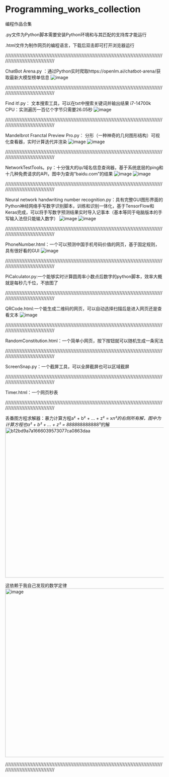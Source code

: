 # Programming_works_collection
编程作品合集

.py文件为Python脚本需要安装Python环境和与其匹配的支持库才能运行


.html文件为制作网页的编程语言，下载后双击即可打开浏览器运行

//////////////////////////////////////////////////////////////////////////////////////////////////////////////////////////////////


ChatBot Arena.py
：通过Python实时爬取https://openlm.ai/chatbot-arena/获取最新大模型榜单信息
![image](https://github.com/user-attachments/assets/8f533658-6ae2-42fd-80c1-d64b51f85d8e)

//////////////////////////////////////////////////////////////////////////////////////////////////////////////////////////////////


Find it!.py：
文本搜索工具，可以在txt中搜索关键词并输出结果
i7-14700k CPU：实测遍历一百亿个字节只需要26.05秒
![image](https://github.com/user-attachments/assets/d72245ac-7125-4a81-a08f-0623b8db7836)

//////////////////////////////////////////////////////////////////////////////////////////////////////////////////////////////////

Mandelbrot Franctal Preview Pro.py：
分形（一种神奇的几何图形结构）可视化查看器，实时计算迭代并渲染
![image](https://github.com/user-attachments/assets/ed577466-5fe5-4be1-9526-7a115361f594)
![image](https://github.com/user-attachments/assets/72eb140a-b4d0-43e0-b0ef-fb64fa3655f7)

//////////////////////////////////////////////////////////////////////////////////////////////////////////////////////////////////


NetworkTestTools。py：十分强大的ip/域名信息查询器，基于系统底层的ping和十几种免费请求的API，图中为查询“baidu.com”的结果
![image](https://github.com/user-attachments/assets/b0c048f5-65ea-4449-88ed-f229fc1dae6d)
![image](https://github.com/user-attachments/assets/bd9ca3a3-93d4-4a0b-b523-f85f1e3adb01)

//////////////////////////////////////////////////////////////////////////////////////////////////////////////////////////////////


Neural network handwriting number recognition.py：具有完整GUI图形界面的Python神经网络手写数字识别脚本，训练和识别一体化，基于TensorFlow和Keras完成，可以将手写数字预测结果实时导入记事本（基本等同于电脑版本的手写输入法但只能输入数字）
![image](https://github.com/user-attachments/assets/c27dc446-ae79-4d48-9311-350ca855de87)
![image](https://github.com/user-attachments/assets/ca2be52d-fcd4-44b9-9ddc-3240f118be43)

//////////////////////////////////////////////////////////////////////////////////////////////////////////////////////////////////


PhoneNumber.html：一个可以预测中国手机号码价值的网页，基于固定规则，具有很好看的GUI
![image](https://github.com/user-attachments/assets/fcd7a003-21ea-4164-8cda-402e4f2f4fad)

//////////////////////////////////////////////////////////////////////////////////////////////////////////////////////////////////


PiCalculator.py:一个能够实时计算圆周率小数点后数字的python脚本，效率大概就是每秒几千位，不放图了

//////////////////////////////////////////////////////////////////////////////////////////////////////////////////////////////////


QRCode.html:一个能生成二维码的网页，可以自动选择扫描后是进入网页还是查看文本
![image](https://github.com/user-attachments/assets/a752517c-45df-497f-b8bd-420b37a94622)

//////////////////////////////////////////////////////////////////////////////////////////////////////////////////////////////////

RandomConstitution.html：一个简单小网页，按下按钮就可以随机生成一条宪法


//////////////////////////////////////////////////////////////////////////////////////////////////////////////////////////////////

ScreenSnap.py：一个截屏工具，可以全屏截屏也可以区域截屏

//////////////////////////////////////////////////////////////////////////////////////////////////////////////////////////////////

Timer.html：一个网页秒表

//////////////////////////////////////////////////////////////////////////////////////////////////////////////////////////////////

丢番图方程求解器：暴力计算方程a² + b² + ... + z² = x*n²的右侧所有解，图中为计算方程也a² + b² + ... + z² = 8888*88888888²的解
<img width="905" height="477" alt="b12bd9a7a1666039573077ca0863daa" src="https://github.com/user-attachments/assets/db159446-fcb3-46cf-b1c0-2eb377f86b7e" />

这依赖于我自己发现的数学定律
<img width="1856" height="536" alt="image" src="https://github.com/user-attachments/assets/e5e94534-78f1-4379-938c-cef55df869a1" />


//////////////////////////////////////////////////////////////////////////////////////////////////////////////////////////////////



























